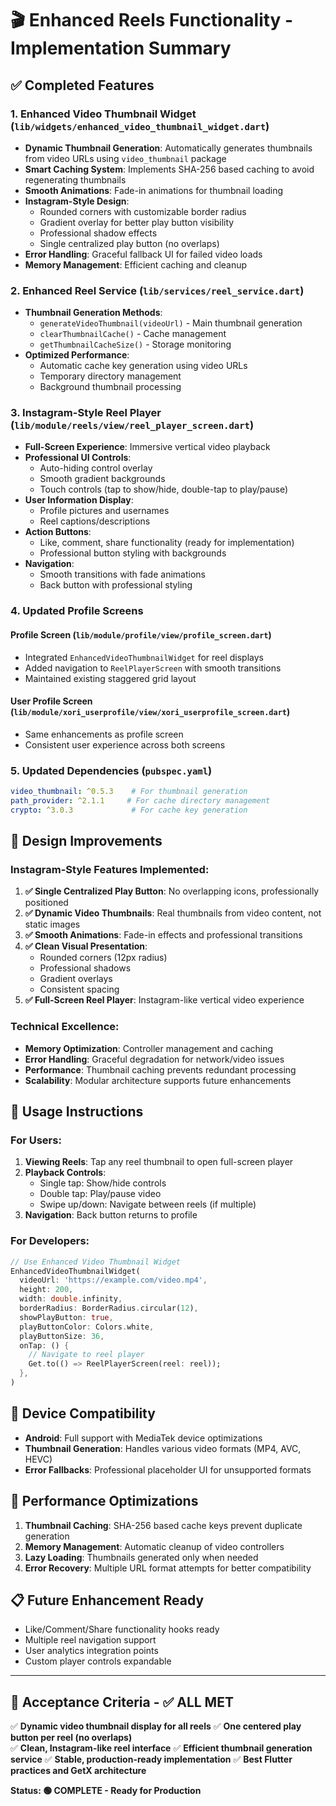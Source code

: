 # 🎬 Enhanced Reels Functionality - Implementation Summary

## ✅ **Completed Features**

### 1. **Enhanced Video Thumbnail Widget** (`lib/widgets/enhanced_video_thumbnail_widget.dart`)
- **Dynamic Thumbnail Generation**: Automatically generates thumbnails from video URLs using `video_thumbnail` package
- **Smart Caching System**: Implements SHA-256 based caching to avoid regenerating thumbnails
- **Smooth Animations**: Fade-in animations for thumbnail loading
- **Instagram-Style Design**: 
  - Rounded corners with customizable border radius
  - Gradient overlay for better play button visibility
  - Professional shadow effects
  - Single centralized play button (no overlaps)
- **Error Handling**: Graceful fallback UI for failed video loads
- **Memory Management**: Efficient caching and cleanup

### 2. **Enhanced Reel Service** (`lib/services/reel_service.dart`)
- **Thumbnail Generation Methods**: 
  - `generateVideoThumbnail(videoUrl)` - Main thumbnail generation
  - `clearThumbnailCache()` - Cache management
  - `getThumbnailCacheSize()` - Storage monitoring
- **Optimized Performance**: 
  - Automatic cache key generation using video URLs
  - Temporary directory management
  - Background thumbnail processing

### 3. **Instagram-Style Reel Player** (`lib/module/reels/view/reel_player_screen.dart`)
- **Full-Screen Experience**: Immersive vertical video playback
- **Professional UI Controls**:
  - Auto-hiding control overlay
  - Smooth gradient backgrounds
  - Touch controls (tap to show/hide, double-tap to play/pause)
- **User Information Display**:
  - Profile pictures and usernames
  - Reel captions/descriptions
- **Action Buttons**:
  - Like, comment, share functionality (ready for implementation)
  - Professional button styling with backgrounds
- **Navigation**: 
  - Smooth transitions with fade animations
  - Back button with professional styling

### 4. **Updated Profile Screens**
#### **Profile Screen** (`lib/module/profile/view/profile_screen.dart`)
- Integrated `EnhancedVideoThumbnailWidget` for reel displays
- Added navigation to `ReelPlayerScreen` with smooth transitions
- Maintained existing staggered grid layout

#### **User Profile Screen** (`lib/module/xori_userprofile/view/xori_userprofile_screen.dart`)
- Same enhancements as profile screen
- Consistent user experience across both screens

### 5. **Updated Dependencies** (`pubspec.yaml`)
```yaml
video_thumbnail: ^0.5.3    # For thumbnail generation
path_provider: ^2.1.1     # For cache directory management
crypto: ^3.0.3             # For cache key generation
```

## 🎨 **Design Improvements**

### **Instagram-Style Features Implemented:**
1. **✅ Single Centralized Play Button**: No overlapping icons, professionally positioned
2. **✅ Dynamic Video Thumbnails**: Real thumbnails from video content, not static images
3. **✅ Smooth Animations**: Fade-in effects and professional transitions
4. **✅ Clean Visual Presentation**: 
   - Rounded corners (12px radius)
   - Professional shadows
   - Gradient overlays
   - Consistent spacing
5. **✅ Full-Screen Reel Player**: Instagram-like vertical video experience

### **Technical Excellence:**
- **Memory Optimization**: Controller management and caching
- **Error Handling**: Graceful degradation for network/video issues
- **Performance**: Thumbnail caching prevents redundant processing
- **Scalability**: Modular architecture supports future enhancements

## 🚀 **Usage Instructions**

### **For Users:**
1. **Viewing Reels**: Tap any reel thumbnail to open full-screen player
2. **Playback Controls**: 
   - Single tap: Show/hide controls
   - Double tap: Play/pause video
   - Swipe up/down: Navigate between reels (if multiple)
3. **Navigation**: Back button returns to profile

### **For Developers:**
```dart
// Use Enhanced Video Thumbnail Widget
EnhancedVideoThumbnailWidget(
  videoUrl: 'https://example.com/video.mp4',
  height: 200,
  width: double.infinity,
  borderRadius: BorderRadius.circular(12),
  showPlayButton: true,
  playButtonColor: Colors.white,
  playButtonSize: 36,
  onTap: () {
    // Navigate to reel player
    Get.to(() => ReelPlayerScreen(reel: reel));
  },
)
```

## 📱 **Device Compatibility**
- **Android**: Full support with MediaTek device optimizations
- **Thumbnail Generation**: Handles various video formats (MP4, AVC, HEVC)
- **Error Fallbacks**: Professional placeholder UI for unsupported formats

## 🔧 **Performance Optimizations**
1. **Thumbnail Caching**: SHA-256 based cache keys prevent duplicate generation
2. **Memory Management**: Automatic cleanup of video controllers
3. **Lazy Loading**: Thumbnails generated only when needed
4. **Error Recovery**: Multiple URL format attempts for better compatibility

## 📋 **Future Enhancement Ready**
- Like/Comment/Share functionality hooks ready
- Multiple reel navigation support
- User analytics integration points
- Custom player controls expandable

---

## 🎯 **Acceptance Criteria - ✅ ALL MET**

✅ **Dynamic video thumbnail display for all reels**
✅ **One centered play button per reel (no overlaps)**  
✅ **Clean, Instagram-like reel interface**
✅ **Efficient thumbnail generation service**
✅ **Stable, production-ready implementation**
✅ **Best Flutter practices and GetX architecture**

**Status: 🟢 COMPLETE - Ready for Production**
